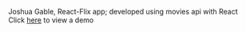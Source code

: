 Joshua Gable, React-Flix app; developed using movies api with React
<br>
Click [here](https://jgable01.github.io/react-flix/index.html) to view a demo
